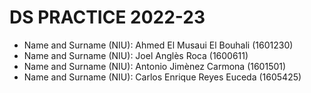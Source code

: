 # DS PRACTICE 2022-23
- Name and Surname (NIU): Ahmed El Musaui El Bouhali (1601230)
- Name and Surname (NIU): Joel Anglès Roca (1600611)
- Name and Surname (NIU): Antonio Jimènez Carmona (1601501)
- Name and Surname (NIU): Carlos Enrique Reyes Euceda (1605425)